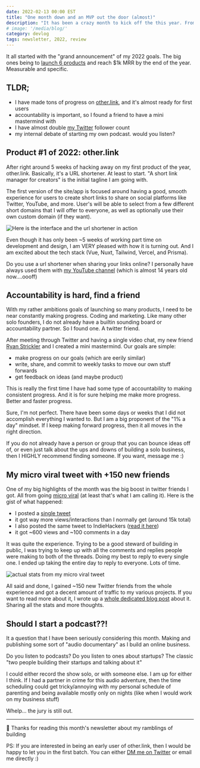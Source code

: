```yaml
---
date: 2022-02-13 00:00 EST
title: "One month down and an MVP out the door (almost)"
description: "It has been a crazy month to kick off the this year. From going micro viral on twitter to having some personal medical problems slowing me down."
# image: '/media/blog/'
category: devlog
tags: newsletter, 2022, review
---
```


It all started with the "grand announcement" of my 2022 goals. The big ones being to [launch 6 products](/blog/2022-looking-forward/) and reach $1k MRR by the end of the year. Measurable and specific.

## TLDR;

- I have made tons of progress on [other.link](https://other.link), and it's almost ready for first users
- accountability is important, so I found a friend to have a mini mastermind with
- I have almost double [my Twitter](https://twitter.com/nickfrosty) follower count
- my internal debate of starting my own podcast. would you listen?

## Product #1 of 2022: other.link

After right around 5 weeks of hacking away on my first product of the year, other.link. Basically, it's a URL shortener. At least to start. "A short link manager for creators" is the initial tagline I am going with.

The first version of the site/app is focused around having a good, smooth experience for users to create short links to share on social platforms like Twitter, YouTube, and more. User's will be able to select from a few different short domains that I will offer to everyone, as well as optionally use their own custom domain (if they want).

![Here is the interface and the url shortener in action](/media/blog/2022-in-review/jan/other.link-shortener-in-action.gif)

Even though it has only been ~5 weeks of working part time on development and design, I am VERY pleased with how it is turning out. And I am excited about the tech stack (Vue, Nuxt, Tailwind, Vercel, and Prisma).

Do you use a url shortener when sharing your links online? I personally have always used them with [my YouTube channel](https://youtube.com/nickfrosty) (which is almost 14 years old now....oooff)

## Accountability is hard, find a friend

With my rather ambitions goals of launching so many products, I need to be near constantly making progress. Coding and marketing. Like many other solo founders, I do not already have a builtin sounding board or accountability partner. So I found one. A twitter friend.

After meeting through Twitter and having a single video chat, my new friend [Ryan Strickler](https://twitter.com/ryanstrickler) and I created a mini mastermind. Our goals are simple:

- make progress on our goals (which are eerily similar)
- write, share, and commit to weekly tasks to move our own stuff forwards
- get feedback on ideas (and maybe product)

This is really the first time I have had some type of accountability to making consistent progress. And it is for sure helping me make more progress. Better and faster progress.

Sure, I'm not perfect. There have been some days or weeks that I did not accomplish everything I wanted to. But I am a big proponent of the "1% a day" mindset. If I keep making forward progress, then it all moves in the right direction.

If you do not already have a person or group that you can bounce ideas off of, or even just talk about the ups and downs of building a solo business, then I HIGHLY recommend finding someone. If you want, message me :)

## My micro viral tweet with +150 new friends

One of my big highlights of the month was the big boost in twitter friends I got. All from going [micro viral](/blog/2022-micro-viral-tweet-and-a-marketing-fail) (at least that's what I am calling it). Here is the gist of what happened:

- I posted a [single tweet](https://twitter.com/nickfrosty/status/1484867190159556608?s=20)
- it got way more views/interactions than I normally get (around 15k total)
- I also posted the same tweet to IndieHackers ([read it here](https://www.indiehackers.com/post/hi-what-are-you-building-this-week-a51fbf122f))
- it got ~600 views and ~100 comments in a day

It was quite the experience. Trying to be a good steward of building in public, I was trying to keep up with all the comments and replies people were making to both of the threads. Doing my best to reply to every single one. I ended up taking the entire day to reply to everyone. Lots of time.

![actual stats from my micro viral tweet](/media/blog/micro-viral/tweet.png)

All said and done, I gained ~150 new Twitter friends from the whole experience and got a decent amount of traffic to my various projects. If you want to read more about it, I wrote up a [whole dedicated blog post](/blog/2022-micro-viral-tweet-and-a-marketing-fail/) about it. Sharing all the stats and more thoughts.

## Should I start a podcast??!

It a question that I have been seriously considering this month. Making and publishing some sort of "audio documentary" as I build an online business.

Do you listen to podcasts? Do you listen to ones about startups? The classic "two people building their startups and talking about it"

I could either record the show solo, or with someone else. I am up for either I think. If I had a partner in crime for this audio adventure, then the time scheduling could get tricky/annoying with my personal schedule of parenting and being available mostly only on nights (like when I would work on my business stuff)

Whelp... the jury is still out.

---

👋 Thanks for reading this month's newsletter about my ramblings of building

PS: If you are interested in being an early user of other.link, then I would be happy to let you in the first batch. You can either [DM me on Twitter](https://twitter.com/nickfrosty) or email me directly :)
